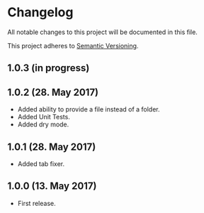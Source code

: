 # Changelog

All notable changes to this project will be documented in this file.

This project adheres to [Semantic Versioning](http://semver.org/).

1.0.3 (in progress)
--------------------

1.0.2 (28. May 2017)
-------------------

+ Added ability to provide a file instead of a folder.
+ Added Unit Tests.
+ Added dry mode.

1.0.1 (28. May 2017)
--------------------

+ Added tab fixer.

1.0.0 (13. May 2017)
--------------------

+ First release.